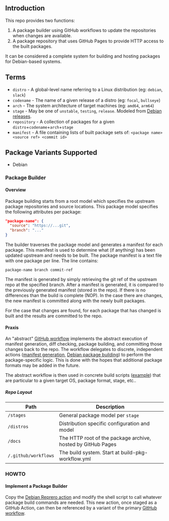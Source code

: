 
## Introduction

This repo provides two functions: 
1. A package builder using GitHub workflows to update the repositories when changes are available.  
2. A package repository that uses GitHub Pages to provide HTTP access to the built packages.

It can be considered a complete system for building and hosting packages for Debian-based systems.

## Terms

* `distro` - A global-level name referring to a Linux distribution (eg: `debian`, `slack`)
* `codename` - The name of a given release of a distro (eg: `focal`, `bullseye`)
* `arch` - The system architecture of target machines (eg: `amd64`, `arm64`)
* `stage` - May be one of `unstable`, `testing`, `release`. Modeled from [Debian releases](https://www.debian.org/releases/).
* `repository` - A collection of packages for a given `distro`+`codename`+`arch`+`stage`
* `manifest` - A file containing lists of built package sets of: `<package name> <source ref> <commit id>`

## Package Variants Supported
* Debian


### Package Builder

#### Overview

Package building starts from a root model which specifies the upstream package repositories and source locations.  This package model specifies the following attributes per package:

```json
"package-name": {
  "source": "https://...git",
  "branch": "..."
}
```

The builder traverses the package model and generates a manifest for each package.  This manifest is used to determine what (if anything) has been updated upstream and needs to be built.  The package manifest is a text file with one package per line.  The line contains:

```
package-name branch commit-ref
```

The manifest is generated by simply retrieving the git ref of the upstream repo at the specified branch.  After a manifest is generated, it is compared to the previously generated manifest (stored in the repo).  If there is no differences than the build is complete (NOP).  In the case there are changes, the new manifest is committed along with the newly built packages.

For the case that changes are found, for each package that has changed is built and the results are committed to the repo.

#### Praxis

An "abstract" [GitHub workflow](https://github.com/regolith-linux/package-repo/blob/master/.github/workflows/build-pkg-workflow.yml) implements the abstract execution of manifest generation, diff checking, package building, and committing those changes back to the repo.  The workflow delegates to discrete, independent actions ([manifest generation](https://github.com/kgilmer/build-model-manifest-action), [Debian package building](https://github.com/kgilmer/ingest-debian-reprepro-action)) to perform the package-specific logic. This is done with the hopes that additional package formats may be added in the future.  

The abstract workflow is then used in concrete build scripts ([example](https://github.com/regolith-linux/package-repo/blob/master/.github/workflows/build-testing-debian-bullseye-arm64.yml)) that are particular to a given target OS, package format, stage, etc..

##### Repo Layout

|Path   |Description   |
|---|---|
| `/stages` | General package model per `stage` |
| `/distros` | Distribution specific configuration and model |
| `/docs` | The HTTP root of the package archive, hosted by GitHub Pages |
| `/.github/workflows` | The build system.  Start at build-pkg-workflow.yml |

### HOWTO

#### Implement a Package Builder

Copy the [Debian Reprero action](https://github.com/kgilmer/ingest-debian-reprepro-action) and modify the shell script to call whatever package build commands are needed.  This new action, once staged as a GitHub Action, can then be referenced by a variant of the primary [GitHub workflow](https://github.com/regolith-linux/package-repo/blob/master/.github/workflows/build-pkg-workflow.yml).